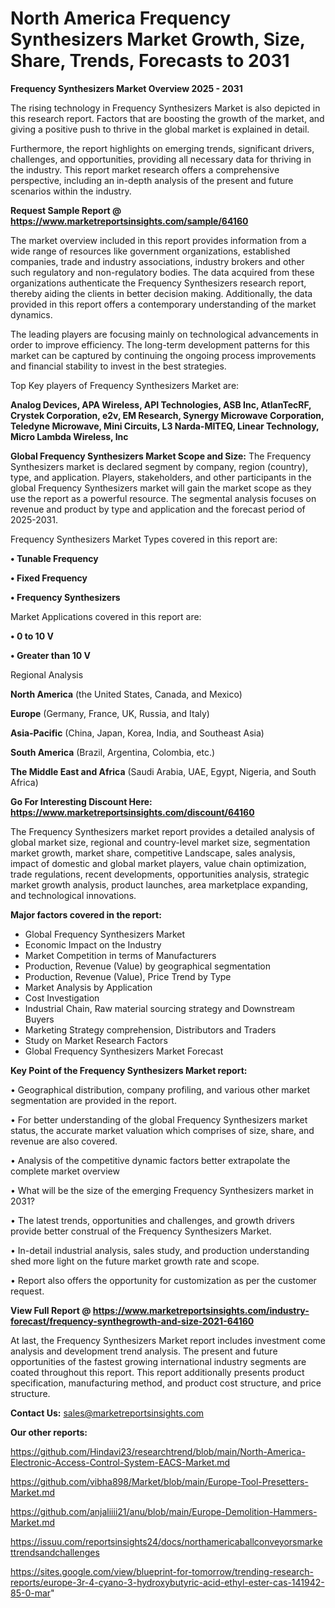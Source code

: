 # North America Frequency Synthesizers Market Growth, Size, Share, Trends, Forecasts to 2031

<Strong> Frequency Synthesizers Market Overview 2025 - 2031</strong>

The rising technology in Frequency Synthesizers Market is also depicted in this research report. Factors that are boosting the growth of the market, and giving a positive push to thrive in the global market is explained in detail.

Furthermore, the report highlights on emerging trends, significant drivers, challenges, and opportunities, providing all necessary data for thriving in the industry. This report market research offers a comprehensive perspective, including an in-depth analysis of the present and future scenarios within the industry.

<strong>Request Sample Report @ <a href=https://www.marketreportsinsights.com/sample/64160>https://www.marketreportsinsights.com/sample/64160</a></strong>

The market overview included in this report provides information from a wide range of resources like government organizations, established companies, trade and industry associations, industry brokers and other such regulatory and non-regulatory bodies. The data acquired from these organizations authenticate the Frequency Synthesizers research report, thereby aiding the clients in better decision making. Additionally, the data provided in this report offers a contemporary understanding of the market dynamics.

The leading players are focusing mainly on technological advancements in order to improve efficiency. The long-term development patterns for this market can be captured by continuing the ongoing process improvements and financial stability to invest in the best strategies.

Top Key players of Frequency Synthesizers Market are:

<strong>Analog Devices, APA Wireless, API Technologies, ASB Inc, AtlanTecRF, Crystek Corporation, e2v, EM Research, Synergy Microwave Corporation, Teledyne Microwave, Mini Circuits, L3 Narda-MITEQ, Linear Technology, Micro Lambda Wireless, Inc</strong>

<strong><b>Global Frequency Synthesizers Market Scope and Size:</b></strong>
The Frequency Synthesizers market is declared segment by company, region (country), type, and application. Players, stakeholders, and other participants in the global Frequency Synthesizers market will gain the market scope as they use the report as a powerful resource. The segmental analysis focuses on revenue and product by type and application and the forecast period of 2025-2031.

Frequency Synthesizers Market Types covered in this report are:

<strong>• Tunable Frequency

• Fixed Frequency

• Frequency Synthesizers</strong>

Market Applications covered in this report are:

<strong>• 0 to 10 V

• Greater than 10 V</strong> 

Regional Analysis

<strong>North America</strong> (the United States, Canada, and Mexico)

<strong>Europe</strong> (Germany, France, UK, Russia, and Italy)

<strong>Asia-Pacific</strong> (China, Japan, Korea, India, and Southeast Asia)

<strong>South America</strong> (Brazil, Argentina, Colombia, etc.)

<strong>The Middle East and Africa</strong> (Saudi Arabia, UAE, Egypt, Nigeria, and South Africa)

<strong>Go For Interesting Discount Here: <a href=https://www.marketreportsinsights.com/discount/64160>https://www.marketreportsinsights.com/discount/64160</a></strong>

The Frequency Synthesizers market report provides a detailed analysis of global market size, regional and country-level market size, segmentation market growth, market share, competitive Landscape, sales analysis, impact of domestic and global market players, value chain optimization, trade regulations, recent developments, opportunities analysis, strategic market growth analysis, product launches, area marketplace expanding, and technological innovations.

<strong><b>Major factors covered in the report:</b></strong>
<ul>
  <li>Global Frequency Synthesizers Market </li>
  <li>Economic Impact on the Industry</li>
  <li>Market Competition in terms of Manufacturers</li>
  <li>Production, Revenue (Value) by geographical segmentation</li>
  <li>Production, Revenue (Value), Price Trend by Type</li>
  <li>Market Analysis by Application</li>
  <li>Cost Investigation</li>
  <li>Industrial Chain, Raw material sourcing strategy and Downstream Buyers</li>
  <li>Marketing Strategy comprehension, Distributors and Traders</li>
  <li>Study on Market Research Factors</li>
  <li>Global Frequency Synthesizers Market Forecast</li>
</ul>

<strong><b>Key Point of the Frequency Synthesizers Market report:</b></strong>

• Geographical distribution, company profiling, and various other market segmentation are provided in the report.

• For better understanding of the global Frequency Synthesizers market status, the accurate market valuation which comprises of size, share, and revenue are also covered.

• Analysis of the competitive dynamic factors better extrapolate the complete market overview

• What will be the size of the emerging Frequency Synthesizers market in 2031?

• The latest trends, opportunities and challenges, and growth drivers provide better construal of the Frequency Synthesizers Market.

• In-detail industrial analysis, sales study, and production understanding shed more light on the future market growth rate and scope.

• Report also offers the opportunity for customization as per the customer request.

<strong><b>View Full Report @ <a href=https://www.marketreportsinsights.com/industry-forecast/frequency-synthegrowth-and-size-2021-64160>https://www.marketreportsinsights.com/industry-forecast/frequency-synthegrowth-and-size-2021-64160</a></b></strong>


At last, the Frequency Synthesizers Market report includes investment come analysis and development trend analysis. The present and future opportunities of the fastest growing international industry segments are coated throughout this report. This report additionally presents product specification, manufacturing method, and product cost structure, and price structure.

<strong>Contact Us:</strong>
sales@marketreportsinsights.com

<strong>Our other reports:</strong>

<a href=https://github.com/Hindavi23/researchtrend/blob/main/North-America-Electronic-Access-Control-System-EACS-Market.md>https://github.com/Hindavi23/researchtrend/blob/main/North-America-Electronic-Access-Control-System-EACS-Market.md</a>

<a href=https://github.com/vibha898/Market/blob/main/Europe-Tool-Presetters-Market.md>https://github.com/vibha898/Market/blob/main/Europe-Tool-Presetters-Market.md</a>

<a href=https://github.com/anjaliiii21/anu/blob/main/Europe-Demolition-Hammers-Market.md>https://github.com/anjaliiii21/anu/blob/main/Europe-Demolition-Hammers-Market.md</a>

<a href=https://issuu.com/reportsinsights24/docs/northamericaballconveyorsmarkettrendsandchallenges>https://issuu.com/reportsinsights24/docs/northamericaballconveyorsmarkettrendsandchallenges</a>

<a href=https://sites.google.com/view/blueprint-for-tomorrow/trending-research-reports/europe-3r-4-cyano-3-hydroxybutyric-acid-ethyl-ester-cas-141942-85-0-mar>https://sites.google.com/view/blueprint-for-tomorrow/trending-research-reports/europe-3r-4-cyano-3-hydroxybutyric-acid-ethyl-ester-cas-141942-85-0-mar</a>"
